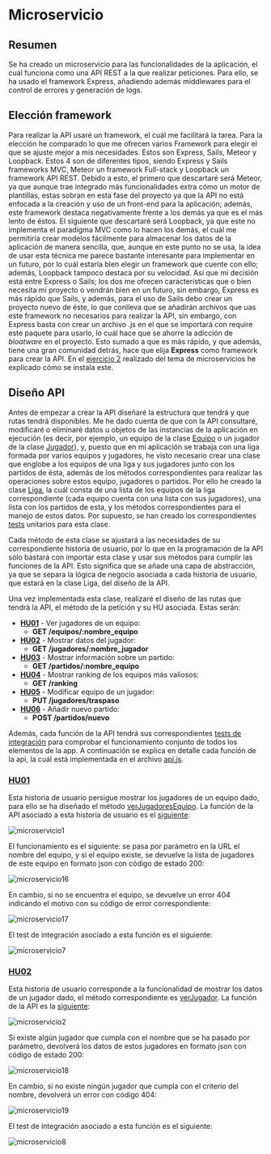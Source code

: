 # Microservicio

## Resumen
Se ha creado un microservicio para las funcionalidades de la aplicación, el cuál funciona como una API REST a la que realizar peticiones. Para ello, se ha usado el framework Express, añadiendo además middlewares para el control de errores y generación de logs.

## Elección framework
Para realizar la API usaré un framework, el cuál me facilitará la tarea. Para la elección he comparado lo que me ofrecen varios Framework para elegir el que se ajuste mejor a mis necesidades. Estos son Express, Sails, Meteor y Loopback. Estos 4 son de diferentes tipos, siendo Express y Sails frameworks MVC, Meteor un framework Full-stack y Loopback un framework API REST. Debido a esto, el primero que descartaré será Meteor, ya que aunque trae integrado más funcionalidades extra cómo un motor de plantillas, estas sobran en esta fase del proyecto ya que la API no está enfocada a la creación y uso de un front-end para la aplicación; además, este framework destaca negativamente frente a los demás ya que es el más lento de éstos. El siguiente que descartaré será Loopback, ya que este no implementa el paradigma MVC como lo hacen los demás, el cuál me permitiría crear modelos fácilmente para almacenar los datos de la aplicación de manera sencilla, que, aunque en este punto no se usa, la idea de usar esta técnica me parece bastante interesante para implementar en un futuro, por lo cuál estaría bien elegir un framework que cuente con ello; además, Loopback tampoco destaca por su velocidad. Así que mi decisión está entre Express o Sails; los dos me ofrecen características que o bien necesita mi proyecto o vendrán bien en un futuro, sin embargo, Express es más rápido que Sails, y además, para el uso de Sails debo crear un proyecto nuevo de éste, lo que conlleva que se añadirán archivos que uas este framework no necesarios para realizar la API, sin embargo, con Express basta con crear un archivo .js en el que se importará con require este paquete para usarlo, lo cuál hace que se ahorre la adicción de *bloatware* en el proyecto. Esto sumado a que es más rápido, y que además, tiene una gran comunidad detrás, hace que elija **Express** como framework para crear la API. En el [ejercicio 2](https://github.com/juancpineda97/Ejercicios-IV/blob/main/ejercicios/tema6.md#ejercicio-2) realizado del tema de microservicios he explicado cómo se instala este.

## Diseño API
Antes de empezar a crear la API diseñaré la estructura que tendrá y que rutas tendrá disponibles. Me he dado cuenta de que con la API consultaré, modificaré o eliminaré datos u objetos de las instancias de la aplicación en ejecución (es decir, por ejemplo, un equipo de la clase [Equipo](../src/equipo.js) o un jugador de la clase [Jugador](../src/jugador.js)), y, puesto que en mi aplicación se trabaja con una liga formada por varios equipos y jugadores, he visto necesario crear una clase que englobe a los equipos de una liga y sus jugadores junto con los partidos de ésta, además de los métodos correspondientes para realizar las operaciones sobre estos equipo, jugadores o partidos. Por ello  he creado la clase [Liga](../src/liga.js), la cuál consta de una lista de los equipos de la liga correspondiente (cada equipo cuenta con una lista con sus jugadores), una lista con los partidos de esta, y los métodos correspondientes para el manejo de estos datos. Por supuesto, se han creado los correspondientes [tests](../test/equipo-jugador.test.js) unitarios para esta clase.

Cada método de esta clase se ajustará a las necesidades de su correspondiente historia de usuario, por lo que en la programación de la API sólo bastará con importar esta clase y usar sus métodos para cumplir las funciones de la API. Esto significa que se añade una capa de abstracción, ya que se separa la lógica de negocio asociada a cada historia de usuario, que estará en la clase Liga, del diseño de la API.

Una vez implementada esta clase, realizaré el diseño de las rutas que tendrá la API, el método de la petición y su HU asociada. Estas serán:

- [**HU01**](https://github.com/juancpineda97/LaLigaStats/issues/4) - Ver jugadores de un equipo:
    - **GET /equipos/:nombre_equipo**
- [**HU02**](https://github.com/juancpineda97/LaLigaStats/issues/5) - Mostrar datos del jugador:
    - **GET /jugadores/:nombre_jugador**
- [**HU03**](https://github.com/juancpineda97/LaLigaStats/issues/40) - Mostrar información sobre un partido:
    - **GET /partidos/:nombre_equipo**
- [**HU04**](https://github.com/juancpineda97/LaLigaStats/issues/80) - Mostrar ranking de los equipos más valiosos:
    - **GET /ranking**
- [**HU05**](https://github.com/juancpineda97/LaLigaStats/issues/92) - Modificar equipo de un jugador:
    - **PUT /jugadores/traspaso**
- [**HU06**](https://github.com/juancpineda97/LaLigaStats/issues/93) - Añadir nuevo partido:
    - **POST /partidos/nuevo**


Además, cada función de la API tendrá sus correspondientes [tests de integración](../test/integracion.test.js) para comprobar el funcionamiento conjunto de todos los elementos de la app. A continuación se explica en detalle cada función de la api, la cuál está implementada en el archivo [api.js](../api_rest/api.js).

### [**HU01**](https://github.com/juancpineda97/LaLigaStats/issues/4)
Esta historia de usuario persigue mostrar los jugadores de un equipo dado, para ello se ha diseñado el método [verJugadoresEquipo](https://github.com/juancpineda97/LaLigaStats/blob/1d9c57d8d7f0aa9af65dd0bb96ffb4dd2abcf933/src/liga.js#L85). La función de la API asociado a esta historia de usuario es el [siguiente](https://github.com/juancpineda97/LaLigaStats/blob/1d9c57d8d7f0aa9af65dd0bb96ffb4dd2abcf933/api_rest/api.js#L61):

![microservicio1](img/microservicio/microservicio1.png)

El funcionamiento es el siguiente: se pasa por parámetro en la URL el nombre del equipo, y si el equipo existe, se devuelve la lista de jugadores de este equipo en formato json con código de estado 200:

![microservicio16](img/microservicio/microservicio16.png)

En cambio, si no se encuentra el equipo, se devuelve un error 404 indicando el motivo con su código de error correspondiente:

![microservicio17](img/microservicio/microservicio17.png)

El test de integración asociado a esta función es el siguiente:

![microservicio7](img/microservicio/microservicio7.png)


### [**HU02**](https://github.com/juancpineda97/LaLigaStats/issues/5)
Esta historia de usuario corresponde a la funcionalidad de mostrar los datos de un jugador dado, el método correspondiente es [verJugador](https://github.com/juancpineda97/LaLigaStats/blob/1d9c57d8d7f0aa9af65dd0bb96ffb4dd2abcf933/src/liga.js#L142). La función de la API es la [siguiente](https://github.com/juancpineda97/LaLigaStats/blob/1d9c57d8d7f0aa9af65dd0bb96ffb4dd2abcf933/api_rest/api.js#L73):

![microservicio2](img/microservicio/microservicio2.png)

Si existe algún jugador que cumpla con el nombre que se ha pasado por parámetro, devolverá los datos de estos jugadores en formato json con código de estado 200:

![microservicio18](img/microservicio/microservicio18.png)

En cambio, si no existe ningún jugador que cumpla con el criterio del nombre, devolverá un error con código 404:

![microservicio19](img/microservicio/microservicio19.png)

El test de integración asociado a esta función es el siguiente:

![microservicio8](img/microservicio/microservicio8.png)